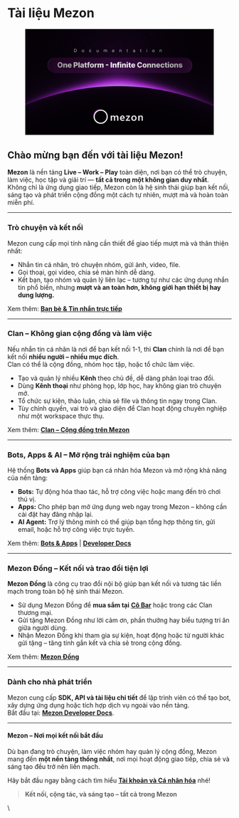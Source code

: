 # Tài liệu Mezon



<figure><img src=".gitbook/assets/1.png" alt=""><figcaption></figcaption></figure>

## Chào mừng bạn đến với tài liệu Mezon!

**Mezon** là nền tảng **Live – Work – Play** toàn diện, nơi bạn có thể trò chuyện, làm việc, học tập và giải trí — **tất cả trong một không gian duy nhất**.\
Không chỉ là ứng dụng giao tiếp, Mezon còn là hệ sinh thái giúp bạn kết nối, sáng tạo và phát triển cộng đồng một cách tự nhiên, mượt mà và hoàn toàn miễn phí.

***

### Trò chuyện và kết nối

Mezon cung cấp mọi tính năng cần thiết để giao tiếp mượt mà và thân thiện nhất:

* Nhắn tin cá nhân, trò chuyện nhóm, gửi ảnh, video, file.
* Gọi thoại, gọi video, chia sẻ màn hình dễ dàng.
* Kết bạn, tạo nhóm và quản lý liên lạc – tương tự như các ứng dụng nhắn tin phổ biến, nhưng **mượt và an toàn hơn, không giới hạn thiết bị hay dung lượng.**

Xem thêm: [**Bạn bè & Tin nhắn trực tiếp**](broken-reference)

***

### Clan – Không gian cộng đồng và làm việc

Nếu nhắn tin cá nhân là nơi để bạn kết nối 1-1, thì **Clan** chính là nơi để bạn kết nối **nhiều người – nhiều mục đích**.\
Clan có thể là cộng đồng, nhóm học tập, hoặc tổ chức làm việc.

* Tạo và quản lý nhiều **Kênh** theo chủ đề, dễ dàng phân loại trao đổi.
* Dùng **Kênh thoại** như phòng họp, lớp học, hay không gian trò chuyện mở.
* Tổ chức sự kiện, thảo luận, chia sẻ file và thông tin ngay trong Clan.
* Tùy chỉnh quyền, vai trò và giao diện để Clan hoạt động chuyên nghiệp như một workspace thực thụ.

Xem thêm: [**Clan – Cộng đồng trên Mezon**](broken-reference)

***

### Bots, Apps & AI – Mở rộng trải nghiệm của bạn

Hệ thống **Bots và Apps** giúp bạn cá nhân hóa Mezon và mở rộng khả năng của nền tảng:

* **Bots:** Tự động hóa thao tác, hỗ trợ công việc hoặc mang đến trò chơi thú vị.
* **Apps:** Cho phép bạn mở ứng dụng web ngay trong Mezon – không cần cài đặt hay đăng nhập lại.
* **AI Agent:** Trợ lý thông minh có thể giúp bạn tổng hợp thông tin, gửi email, hoặc hỗ trợ công việc trực tuyến.

Xem thêm: [**Bots & Apps**](broken-reference) | [**Developer Docs**](https://mezon.ai/docs/mezon-sdk-docs/)

***

### Mezon Đồng – Kết nối và trao đổi tiện lợi

**Mezon Đồng** là công cụ trao đổi nội bộ giúp bạn kết nối và tương tác liền mạch trong toàn bộ hệ sinh thái Mezon.

* Sử dụng Mezon Đồng để **mua sắm tại** [**Cô Bar**](https://cobar.vn) hoặc trong các Clan thương mại.
* Gửi tặng Mezon Đồng như lời cảm ơn, phần thưởng hay biểu tượng tri ân giữa người dùng.
* Nhận Mezon Đồng khi tham gia sự kiện, hoạt động hoặc từ người khác gửi tặng – tăng tính gắn kết và chia sẻ trong cộng đồng.

Xem thêm: [**Mezon Đồng**](broken-reference)

***

### Dành cho nhà phát triển

Mezon cung cấp **SDK, API và tài liệu chi tiết** để lập trình viên có thể tạo bot, xây dựng ứng dụng hoặc tích hợp dịch vụ ngoài vào nền tảng.\
Bắt đầu tại: [**Mezon Developer Docs**](https://mezon.ai/docs/mezon-sdk-docs/).

***

#### Mezon – Nơi mọi kết nối bắt đầu

Dù bạn đang trò chuyện, làm việc nhóm hay quản lý cộng đồng, Mezon mang đến **một nền tảng thống nhất**, nơi mọi hoạt động giao tiếp, chia sẻ và sáng tạo đều trở nên liền mạch.

Hãy bắt đầu ngay bằng cách tìm hiểu [**Tài khoản và Cá nhân hóa**](tai-khoan-and-ca-nhan-hoa/tai-va-cai-dat.md) nhé!

> **Kết nối, cộng tác, và sáng tạo – tất cả trong Mezon**

\

